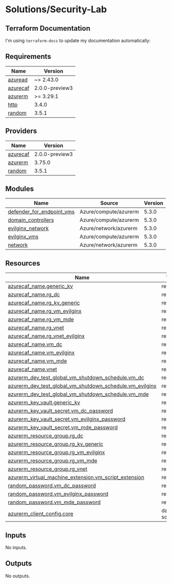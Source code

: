 # Solutions/Security-Lab

## Terraform Documentation

I'm using `terraform-docs` to update my documentation automatically:

<!-- BEGIN_TF_DOCS -->
## Requirements

| Name | Version |
|------|---------|
| <a name="requirement_azuread"></a> [azuread](#requirement\_azuread) | ~> 2.43.0 |
| <a name="requirement_azurecaf"></a> [azurecaf](#requirement\_azurecaf) | 2.0.0-preview3 |
| <a name="requirement_azurerm"></a> [azurerm](#requirement\_azurerm) | >= 3.29.1 |
| <a name="requirement_http"></a> [http](#requirement\_http) | 3.4.0 |
| <a name="requirement_random"></a> [random](#requirement\_random) | 3.5.1 |

## Providers

| Name | Version |
|------|---------|
| <a name="provider_azurecaf"></a> [azurecaf](#provider\_azurecaf) | 2.0.0-preview3 |
| <a name="provider_azurerm"></a> [azurerm](#provider\_azurerm) | 3.75.0 |
| <a name="provider_random"></a> [random](#provider\_random) | 3.5.1 |

## Modules

| Name | Source | Version |
|------|--------|---------|
| <a name="module_defender_for_endpoint_vms"></a> [defender\_for\_endpoint\_vms](#module\_defender\_for\_endpoint\_vms) | Azure/compute/azurerm | 5.3.0 |
| <a name="module_domain_controllers"></a> [domain\_controllers](#module\_domain\_controllers) | Azure/compute/azurerm | 5.3.0 |
| <a name="module_evilginx_network"></a> [evilginx\_network](#module\_evilginx\_network) | Azure/network/azurerm | 5.3.0 |
| <a name="module_evilginx_vms"></a> [evilginx\_vms](#module\_evilginx\_vms) | Azure/compute/azurerm | 5.3.0 |
| <a name="module_network"></a> [network](#module\_network) | Azure/network/azurerm | 5.3.0 |

## Resources

| Name | Type |
|------|------|
| [azurecaf_name.generic_kv](https://registry.terraform.io/providers/aztfmod/azurecaf/2.0.0-preview3/docs/resources/name) | resource |
| [azurecaf_name.rg_dc](https://registry.terraform.io/providers/aztfmod/azurecaf/2.0.0-preview3/docs/resources/name) | resource |
| [azurecaf_name.rg_kv_generic](https://registry.terraform.io/providers/aztfmod/azurecaf/2.0.0-preview3/docs/resources/name) | resource |
| [azurecaf_name.rg_vm_evilginx](https://registry.terraform.io/providers/aztfmod/azurecaf/2.0.0-preview3/docs/resources/name) | resource |
| [azurecaf_name.rg_vm_mde](https://registry.terraform.io/providers/aztfmod/azurecaf/2.0.0-preview3/docs/resources/name) | resource |
| [azurecaf_name.rg_vnet](https://registry.terraform.io/providers/aztfmod/azurecaf/2.0.0-preview3/docs/resources/name) | resource |
| [azurecaf_name.rg_vnet_evilginx](https://registry.terraform.io/providers/aztfmod/azurecaf/2.0.0-preview3/docs/resources/name) | resource |
| [azurecaf_name.vm_dc](https://registry.terraform.io/providers/aztfmod/azurecaf/2.0.0-preview3/docs/resources/name) | resource |
| [azurecaf_name.vm_evilginx](https://registry.terraform.io/providers/aztfmod/azurecaf/2.0.0-preview3/docs/resources/name) | resource |
| [azurecaf_name.vm_mde](https://registry.terraform.io/providers/aztfmod/azurecaf/2.0.0-preview3/docs/resources/name) | resource |
| [azurecaf_name.vnet](https://registry.terraform.io/providers/aztfmod/azurecaf/2.0.0-preview3/docs/resources/name) | resource |
| [azurerm_dev_test_global_vm_shutdown_schedule.vm_dc](https://registry.terraform.io/providers/hashicorp/azurerm/latest/docs/resources/dev_test_global_vm_shutdown_schedule) | resource |
| [azurerm_dev_test_global_vm_shutdown_schedule.vm_evilginx](https://registry.terraform.io/providers/hashicorp/azurerm/latest/docs/resources/dev_test_global_vm_shutdown_schedule) | resource |
| [azurerm_dev_test_global_vm_shutdown_schedule.vm_mde](https://registry.terraform.io/providers/hashicorp/azurerm/latest/docs/resources/dev_test_global_vm_shutdown_schedule) | resource |
| [azurerm_key_vault.generic_kv](https://registry.terraform.io/providers/hashicorp/azurerm/latest/docs/resources/key_vault) | resource |
| [azurerm_key_vault_secret.vm_dc_password](https://registry.terraform.io/providers/hashicorp/azurerm/latest/docs/resources/key_vault_secret) | resource |
| [azurerm_key_vault_secret.vm_evilginx_password](https://registry.terraform.io/providers/hashicorp/azurerm/latest/docs/resources/key_vault_secret) | resource |
| [azurerm_key_vault_secret.vm_mde_password](https://registry.terraform.io/providers/hashicorp/azurerm/latest/docs/resources/key_vault_secret) | resource |
| [azurerm_resource_group.rg_dc](https://registry.terraform.io/providers/hashicorp/azurerm/latest/docs/resources/resource_group) | resource |
| [azurerm_resource_group.rg_kv_generic](https://registry.terraform.io/providers/hashicorp/azurerm/latest/docs/resources/resource_group) | resource |
| [azurerm_resource_group.rg_vm_evilginx](https://registry.terraform.io/providers/hashicorp/azurerm/latest/docs/resources/resource_group) | resource |
| [azurerm_resource_group.rg_vm_mde](https://registry.terraform.io/providers/hashicorp/azurerm/latest/docs/resources/resource_group) | resource |
| [azurerm_resource_group.rg_vnet](https://registry.terraform.io/providers/hashicorp/azurerm/latest/docs/resources/resource_group) | resource |
| [azurerm_virtual_machine_extension.vm_script_extension](https://registry.terraform.io/providers/hashicorp/azurerm/latest/docs/resources/virtual_machine_extension) | resource |
| [random_password.vm_dc_password](https://registry.terraform.io/providers/hashicorp/random/3.5.1/docs/resources/password) | resource |
| [random_password.vm_evilginx_password](https://registry.terraform.io/providers/hashicorp/random/3.5.1/docs/resources/password) | resource |
| [random_password.vm_mde_password](https://registry.terraform.io/providers/hashicorp/random/3.5.1/docs/resources/password) | resource |
| [azurerm_client_config.core](https://registry.terraform.io/providers/hashicorp/azurerm/latest/docs/data-sources/client_config) | data source |

## Inputs

No inputs.

## Outputs

No outputs.
<!-- END_TF_DOCS -->
